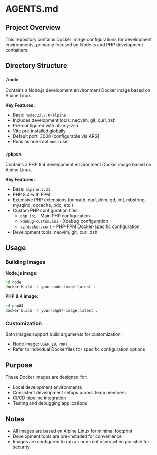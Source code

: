 # AGENTS.md

## Project Overview
This repository contains Docker image configurations for development environments, primarily focused on Node.js and PHP development containers.

## Directory Structure

### `/node`
Contains a Node.js development environment Docker image based on Alpine Linux.

**Key Features:**
- Base: `node:23.7.0-alpine`
- Includes development tools: neovim, git, curl, zsh
- Pre-configured with oh-my-zsh
- Vite pre-installed globally
- Default port: 3000 (configurable via ARG)
- Runs as non-root `node` user

### `/php84`
Contains a PHP 8.4 development environment Docker image based on Alpine Linux.

**Key Features:**
- Base: `alpine:3.21`
- PHP 8.4 with FPM
- Extensive PHP extensions (bcmath, curl, dom, gd, intl, mbstring, mysqlnd, opcache, pdo, etc.)
- Custom PHP configuration files:
  - `php.ini` - Main PHP configuration
  - `xdebug-custom.ini` - Xdebug configuration
  - `zz-docker.conf` - PHP-FPM Docker-specific configuration
- Development tools: neovim, git, curl, zsh

## Usage

### Building Images

**Node.js image:**
```bash
cd node
docker build -t your-node-image:latest .
```

**PHP 8.4 image:**
```bash
cd php84
docker build -t your-php84-image:latest .
```

### Customization

Both images support build arguments for customization:
- Node image: `USER_ID`, `PORT`
- Refer to individual Dockerfiles for specific configuration options

## Purpose
These Docker images are designed for:
- Local development environments
- Consistent development setups across team members
- CI/CD pipeline integration
- Testing and debugging applications

## Notes
- All images are based on Alpine Linux for minimal footprint
- Development tools are pre-installed for convenience
- Images are configured to run as non-root users when possible for security
